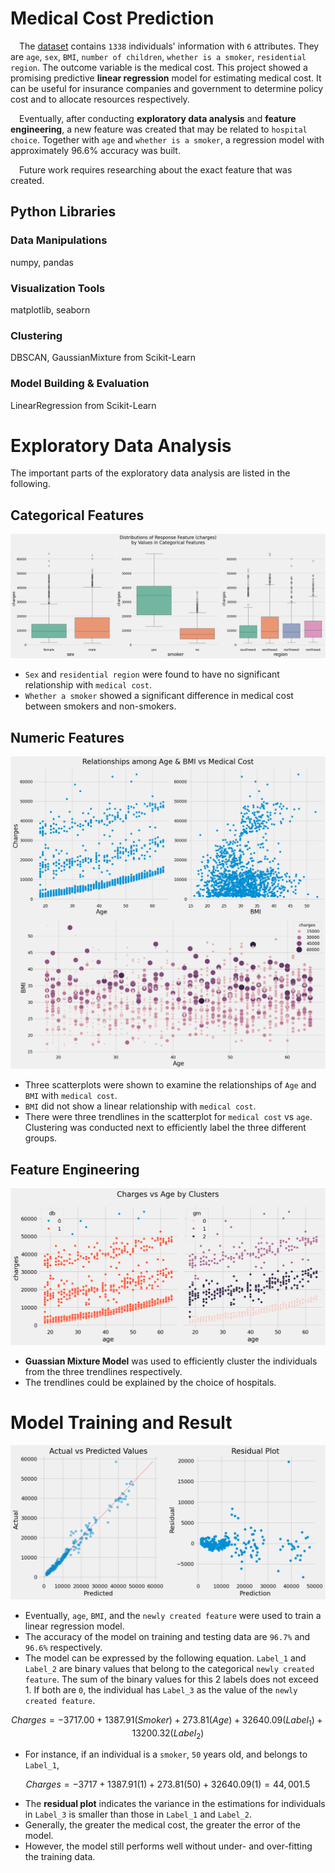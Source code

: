 # Medical Cost Prediction
&emsp;The [dataset](https://github.com/stedy/Machine-Learning-with-R-datasets/blob/master/insurance.csv) contains `1338` individuals' information with `6` attributes. They are `age`, `sex`, `BMI`, `number of children`, `whether is a smoker`, `residential region`. The outcome variable is the medical cost. This project showed a promising predictive **linear regression** model for estimating medical cost. It can be useful for insurance companies and government to determine policy cost and to allocate resources respectively. 

&emsp;Eventually, after conducting **exploratory data analysis** and **feature engineering**, a new feature was created that may be related to `hospital choice`. Together with `age` and `whether is a smoker`, a regression model with approximately 96.6% accuracy was built.

&emsp;Future work requires researching about the exact feature that was created. 

## Python Libraries
### Data Manipulations
numpy, pandas
### Visualization Tools
matplotlib, seaborn
### Clustering
DBSCAN, GaussianMixture from Scikit-Learn
### Model Building & Evaluation
LinearRegression from Scikit-Learn

# Exploratory Data Analysis
The important parts of the exploratory data analysis are listed in the following.

## Categorical Features
![Categorical Features](https://github.com/moscmh/medicalcost/blob/main/plot/categorical.png?raw=true)
* `Sex` and `residential region` were found to have no significant relationship with `medical cost`.
* `Whether a smoker` showed a significant difference in medical cost between smokers and non-smokers.

## Numeric Features
![Numeric Features](https://github.com/moscmh/medicalcost/blob/main/plot/numeric.png?raw=true)
* Three scatterplots were shown to examine the relationships of `Age` and `BMI` with `medical cost`.
* `BMI` did not show a linear relationship with `medical cost`.
* There were three trendlines in the scatterplot for `medical cost` vs `age`. Clustering was conducted next to efficiently label the three different groups.

## Feature Engineering
![Feature engineering](https://github.com/moscmh/medicalcost/blob/main/plot/feature_engineering.png?raw=true)
* **Guassian Mixture Model** was used to efficiently cluster the individuals from the three trendlines respectively.
* The trendlines could be explained by the choice of hospitals.

# Model Training and Result
![Metrics](https://github.com/moscmh/medicalcost/blob/main/plot/metrics.png?raw=true)
* Eventually, `age`, `BMI`, and the `newly created feature` were used to train a linear regression model.
* The accuracy of the model on training and testing data are `96.7%` and `96.6%` respectively.
* The model can be expressed by the following equation. `Label_1` and `Label_2` are binary values that belong to the categorical `newly created feature`. The sum of the binary values for this 2 labels does not exceed 1. If both are `0`, the individual has `Label_3` as the value of the `newly created feature`.

$$Charges = -3717.00 + 1387.91(Smoker) + 273.81(Age) + 32640.09(Label_1) + 13200.32(Label_2)$$  

* For instance, if an individual is a `smoker`, `50` years old, and belongs to `Label_1`,

$$Charges = -3717 + 1387.91(1) + 273.81(50) + 32640.09(1) = 44,001.5$$  

* The **residual plot** indicates the variance in the estimations for individuals in `Label_3` is smaller than those in `Label_1` and `Label_2`.
* Generally, the greater the medical cost, the greater the error of the model.
* However, the model still performs well without under- and over-fitting the training data.
